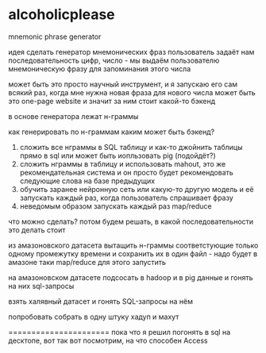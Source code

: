 alcoholicplease
===============

mnemonic phrase generator

идея сделать генератор мнемонических фраз
пользователь задаёт нам последовательность цифр, число - мы выдаём пользователю мнемоническую фразу для запоминания этого числа

может быть это просто научный инструмент, и я запускаю его сам всякий раз, когда мне нужна новая фраза для нового числа
может быть это one-page website и значит за ним стоит какой-то бэкенд

в основе генератора лежат н-граммы

как генерировать по н-граммам
каким может быть бэкенд?

1) сложить все нграммы в SQL таблицу и как-то джойнить таблицы прямо в sql или может быть иопльзовать pig (подойдёт?)
2) сложить нграммы в таблицу и использовать mahout, это же рекомендательная система и он просто будет рекомендовать следующие слова на базе предыдущих
3) обучить заранее нейронную сеть или какую-то другую модель и её запускать каждый раз, когда пользователь спрашивает фразу
4) неведомым образом запускать каждый раз map/reduce

что можно сделать? потом будем решать, в какой последовательности это делать стоит

из амазоновского датасета вытащить н-граммы соответстующие только одному промежутку времени и сохранить их в один файл - надо будет в амазоне таки map/reduce для этого запустить

на амазоновском датасете подсосать в hadoop и в pig данные и гонять на них sql-запросы

взять халявный датасет и гонять SQL-запросы на нём

попробовать собрать в одну штуку хадуп и махут

======================
пока что я решил погонять в sql на десктопе, вот так вот
посмотрим, на что способен Access



